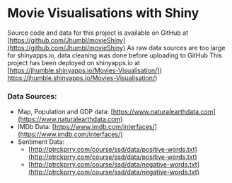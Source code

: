 # Movie Visualisations with Shiny
Source code and data for this project is available on GitHub at [https://github.com/Jhumbl/movieShiny](https://github.com/Jhumbl/movieShiny)
As raw data sources are too large for shinyapps.io, data cleaning was done before uploading to GitHub
This project has been deployed on shinyapps.io at  [https://jhumble.shinyapps.io/Movies-Visualisation/]( https://jhumble.shinyapps.io/Movies-Visualisation/)
### Data Sources:
- Map, Population and GDP data: [https://www.naturalearthdata.com](https://www.naturalearthdata.com)
- IMDb Data: [https://www.imdb.com/interfaces/](https://www.imdb.com/interfaces/)
- Sentiment Data: 
	- [http://ptrckprry.com/course/ssd/data/positive-words.txt](http://ptrckprry.com/course/ssd/data/positive-words.txt)
	- [http://ptrckprry.com/course/ssd/data/negative-words.txt](http://ptrckprry.com/course/ssd/data/negative-words.txt)
	
